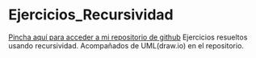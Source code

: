 # Ejercicios_Recursividad

[Pincha aquí para acceder a mi repositorio de github](https://github.com/Xavitheforce/Ejercicios_Recursividad)
Ejercicios resueltos usando recursividad. Acompañados de UML(draw.io) en el repositorio.
